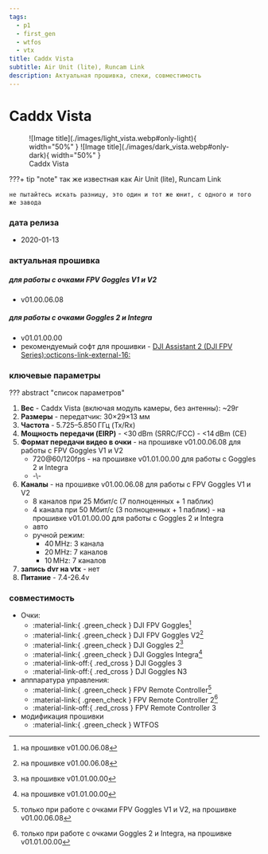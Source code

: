 ```yaml
---
tags:
  - p1
  - first_gen
  - wtfos
  - vtx
title: Caddx Vista
subtitle: Air Unit (lite), Runcam Link
description: Актуальная прошивка, спеки, совместимость
---
```

# Caddx Vista

<figure markdown="span">
  ![Image title](./images/light_vista.webp#only-light){ width="50%" }
  ![Image title](./images/dark_vista.webp#only-dark){ width="50%" }
  <figcaption>Caddx Vista</figcaption>
</figure>

???+ tip "note"
    так же известная как Air Unit (lite), Runcam Link
    
    не пытайтесь искать разницу, это один и тот же юнит, с одного и того же завода

### дата релиза
- 2020-01-13

### актуальная прошивка
##### для работы с очками FPV Goggles V1 и V2
* v01.00.06.08
##### для работы с очками Goggles 2 и Integra
* v01.01.00.00
* рекомендуемый софт для прошивки - <a href="https://www.dji.com/downloads/softwares/dji-assistant-2-dji-fpv-series" target="_blank">DJI Assistant 2 (DJI FPV Series):octicons-link-external-16:</a>

### ключевые параметры
??? abstract "список параметров"
  1. **Вес**
    - Caddx Vista (включая модуль камеры, без антенны): ~29г
  2. **Размеры**
    - передатчик: 30×29×13 мм
  3. **Частота**
    - 5.725–5.850 ГГц (Tx/Rx)
  4. **Мощность передачи (EIRP)**
    - <30 dBm (SRRC/FCC)
    - <14 dBm (CE)
  5. **Формат передачи видео в очки**
    - на прошивке v01.00.06.08 для работы с FPV Goggles V1 и V2
        - 720@60/120fps
    - на прошивке v01.01.00.00 для работы с Goggles 2 и Integra
        - -\\-
  6. **Каналы**
    - на прошивке v01.00.06.08 для работы с FPV Goggles V1 и V2
        - 8 каналов при 25 Мбит/с (7 полноценных + 1 паблик)
        - 4 канала при 50 Мбит/с (3 полноценных + 1 паблик)
    - на прошивке v01.01.00.00 для работы с Goggles 2 и Integra
        - авто
        - ручной режим:
          - 40 MHz: 3 канала
          - 20 MHz: 7 каналов
          - 10 MHz: 7 каналов
  7. **запись dvr на vtx**
    - нет
  8. **Питание**
    - 7.4-26.4v

### совместимость
* Очки:
    * :material-link:{ .green_check } DJI FPV Goggles[^1]
    * :material-link:{ .green_check } DJI FPV Goggles V2[^2]
    * :material-link:{ .green_check } DJI Goggles 2[^3]
    * :material-link:{ .green_check } DJI Goggles Integra[^4]
    * :material-link-off:{ .red_cross } DJI Goggles 3
    * :material-link-off:{ .red_cross } DJI Goggles N3
* апппаратура управления:
    * :material-link:{ .green_check } FPV Remote Controller[^5] 
    * :material-link:{ .green_check } FPV Remote Controller 2[^6]
    * :material-link-off:{ .red_cross } FPV Remote Controller 3
* модификация прошивки
    * :material-link:{ .green_check } WTFOS

[^1]: на прошивке v01.00.06.08
[^2]: на прошивке v01.00.06.08
[^3]: на прошивке v01.01.00.00
[^4]: на прошивке v01.01.00.00
[^5]: только при работе с очками FPV Goggles V1 и V2, на прошивке v01.00.06.08
[^6]: только при работе с очками Goggles 2 и Integra, на прошивке v01.01.00.00